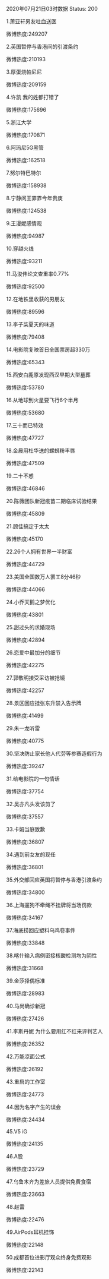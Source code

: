 2020年07月21日03时数据
Status: 200

1.萧亚轩男友吐血送医

微博热度:249207

2.英国暂停与香港间的引渡条约

微博热度:210193

3.厚蛋烧帕尼尼

微博热度:209159

4.许凯 我的姓都打错了

微博热度:175696

5.浙江大学

微博热度:170871

6.阿玛尼5G黑管

微博热度:162518

7.努尔特巴特尔

微博热度:158938

8.宁静问王霏霏今年贵庚

微博热度:124538

9.王漫妮感情观

微博热度:94987

10.穿越火线

微博热度:93211

11.马浚伟论文查重率0.77%

微博热度:92500

12.在地铁里收获的男朋友

微博热度:89596

13.李子柒夏天的味道

微博热度:79408

14.电影院复映首日全国票房超330万

微博热度:65343

15.西安白鹿原发现西汉早期大型墓葬

微博热度:53780

16.从地球到火星要飞行6个半月

微博热度:53680

17.三十而已特效

微博热度:47727

18.金晨用杜华送的螺蛳粉丰唇

微博热度:47509

19.二十不惑

微博热度:46846

20.陈薇团队新冠疫苗二期临床试验结果

微博热度:45809

21.顾佳搞定于太太

微博热度:45170

22.26个人拥有世界一半财富

微博热度:44729

23.美国全国数万人罢工8分46秒

微博热度:44066

24.小乔天鹅之梦优化

微博热度:43801

25.甜过头的求婚现场

微博热度:42894

26.恋爱中最加分的细节

微博热度:42275

27.郭敬明接受采访被抢镜

微博热度:42257

28.景区回应挂张东升禁入告示牌

微博热度:41499

29.朱一龙听雷

微博热度:40775

30.坚决防止家长他人代劳等参赛造假行为

微博热度:39247

31.给电影院的一句情话

微博热度:37754

32.吴亦凡头发该剪了

微博热度:37557

33.卡姆当庭致歉

微博热度:36807

34.遇到前女友的现任

微博热度:36801

35.外交部回应英国将暂停与香港引渡条约

微博热度:34800

36.上海遛狗不牵绳不挂牌将当场罚款

微博热度:34167

37.海底捞回应塑料乌鸡卷事件

微博热度:33848

38.喀什输入病例密接核酸检测均为阴性

微博热度:31668

39.金莎择偶标准

微博热度:28983

40.马尚确诊新冠

微博热度:27426

41.李斯丹妮 为什么要用红不红来评判艺人

微博热度:26352

42.万能凉面公式

微博热度:26192

43.重启的工作室

微博热度:24773

44.因为名字产生的误会

微博热度:24434

45.V5 iG

微博热度:24135

46.A股

微博热度:23729

47.乌鲁木齐为差旅人员提供免费食宿

微博热度:23663

48.赵雷

微博热度:22476

49.AirPods耳机挂饰

微博热度:22148

50.成都首位进影厅观众终身免费观影

微博热度:22143

